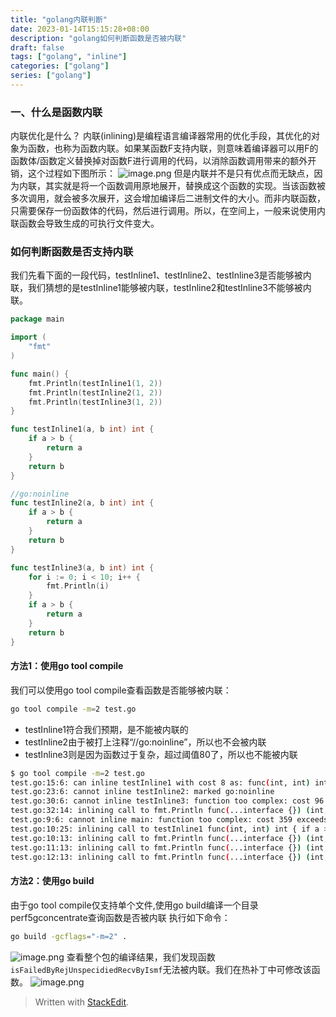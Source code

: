```yaml
---
title: "golang内联判断"
date: 2023-01-14T15:15:28+08:00
description: "golang如何判断函数是否被内联"
draft: false
tags: ["golang", "inline"]
categories: ["golang"]
series: ["golang"]
---
```

### 一、什么是函数内联
 内联优化是什么？
内联(inlining)是编程语言编译器常用的优化手段，其优化的对象为函数，也称为函数内联。如果某函数F支持内联，则意味着编译器可以用F的函数体/函数定义替换掉对函数F进行调用的代码，以消除函数调用带来的额外开销，这个过程如下图所示：
![image.png](https://tonybai.com/wp-content/uploads/understand-go-inlining-optimisations-by-example-2.png)
但是内联并不是只有优点而无缺点，因为内联，其实就是将一个函数调用原地展开，替换成这个函数的实现。当该函数被多次调用，就会被多次展开，这会增加编译后二进制文件的大小。而非内联函数，只需要保存一份函数体的代码，然后进行调用。所以，在空间上，一般来说使用内联函数会导致生成的可执行文件变大。

### 如何判断函数是否支持内联
我们先看下面的一段代码，testInline1、testInline2、testInline3是否能够被内联，我们猜想的是testInline1能够被内联，testInline2和testInline3不能够被内联。
```go
package main

import (
	"fmt"
)

func main() {
	fmt.Println(testInline1(1, 2))
	fmt.Println(testInline2(1, 2))
	fmt.Println(testInline3(1, 2))
}

func testInline1(a, b int) int {
	if a > b {
		return a
	}
	return b
}

//go:noinline
func testInline2(a, b int) int {
	if a > b {
		return a
	}
	return b
}

func testInline3(a, b int) int {
	for i := 0; i < 10; i++ {
		fmt.Println(i)
	}
	if a > b {
		return a
	}
	return b
}
```
#### 方法1：使用go tool compile
我们可以使用go tool compile查看函数是否能够被内联：
```bash
go tool compile -m=2 test.go
```
- testInline1符合我们预期，是不能被内联的
- testInline2由于被打上注释“//go:noinline”，所以也不会被内联
- testInline3则是因为函数过于复杂，超过阈值80了，所以也不能被内联
```bash
$ go tool compile -m=2 test.go
test.go:15:6: can inline testInline1 with cost 8 as: func(int, int) int { if a > b { return a }; return b }
test.go:23:6: cannot inline testInline2: marked go:noinline
test.go:30:6: cannot inline testInline3: function too complex: cost 96 exceeds budget 80
test.go:32:14: inlining call to fmt.Println func(...interface {}) (int, error) { var fmt..autotmp_3 int; fmt..autotmp_3 = <nil>; var fmt..autotmp_4 error; fmt..autotmp_4 = <nil>; fmt..autotmp_3, fmt..autotmp_4 = fmt.Fprintln(io.Writer(os.Stdout), fmt.a...); return fmt..autotmp_3, fmt..autotmp_4 }
test.go:9:6: cannot inline main: function too complex: cost 359 exceeds budget 80
test.go:10:25: inlining call to testInline1 func(int, int) int { if a > b { return a }; return b }
test.go:10:13: inlining call to fmt.Println func(...interface {}) (int, error) { var fmt..autotmp_3 int; fmt..autotmp_3 = <nil>; var fmt..autotmp_4 error; fmt..autotmp_4 = <nil>; fmt..autotmp_3, fmt..autotmp_4 = fmt.Fprintln(io.Writer(os.Stdout), fmt.a...); return fmt..autotmp_3, fmt..autotmp_4 }
test.go:11:13: inlining call to fmt.Println func(...interface {}) (int, error) { var fmt..autotmp_3 int; fmt..autotmp_3 = <nil>; var fmt..autotmp_4 error; fmt..autotmp_4 = <nil>; fmt..autotmp_3, fmt..autotmp_4 = fmt.Fprintln(io.Writer(os.Stdout), fmt.a...); return fmt..autotmp_3, fmt..autotmp_4 }
test.go:12:13: inlining call to fmt.Println func(...interface {}) (int, error) { var fmt..autotmp_3 int; fmt..autotmp_3 = <nil>; var fmt..autotmp_4 error; fmt..autotmp_4 = <nil>; fmt..autotmp_3, fmt..autotmp_4 = fmt.Fprintln(io.Writer(os.Stdout), fmt.a...); return fmt..autotmp_3, fmt..autotmp_4 }

```

#### 方法2：使用go build
由于go tool compile仅支持单个文件,使用go build编译一个目录perf5gconcentrate查询函数是否被内联
执行如下命令：
```bash
go build -gcflags="-m=2" .
```
![image.png](http://image.huawei.com/tiny-lts/v1/images/6f53b53753415b4d232e895ced294295_1898x101.png@900-0-90-f.png)
查看整个包的编译结果，我们发现函数`isFailedByRejUnspecidiedRecvByIsmf`无法被内联。我们在热补丁中可修改该函数。
![image.png](http://image.huawei.com/tiny-lts/v1/images/123b39a288b8d9c7a691e7a9198ef3f5_1548x140.png@900-0-90-f.png)




> Written with [StackEdit](https://stackedit.io/).
<!--stackedit_data:
eyJoaXN0b3J5IjpbLTMzMDE2NjkwNSwtMTgwNDcxNjQ2Nl19
-->